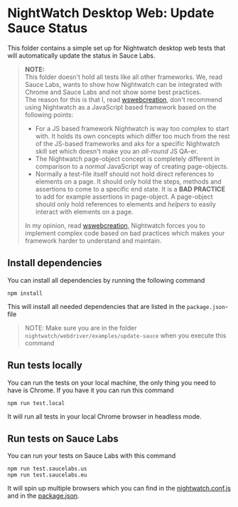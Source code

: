# NightWatch Desktop Web: Update Sauce Status
This folder contains a simple set up for Nightwatch desktop web tests that will automatically update the status in
Sauce Labs.

> **NOTE:**\
> This folder doesn't hold all tests like all other frameworks. We, read Sauce Labs, wants to show how Nightwatch can be 
> integrated with Chrome and Sauce Labs and not show some best practices.\
> The reason for this is that I, read [wswebcreation](https://github.com/wswebcreation), don't recommend using
> Nightwatch as a JavaScript based framework based on the following points:
> - For a JS based framework Nightwatch is way too complex to start with. It holds its own concepts which differ too
>   much from the rest of the JS-based frameworks and aks for a specific Nightwatch skill set which doesn't make you an 
>   *all-round* JS QA-er. 
> - The Nightwatch page-object concept is completely different in comparison to a *normal* JavaScript way of creating
>   page-objects.
> - Normally a test-file itself should not hold direct references to elements on a page. It should only hold the steps, 
>   methods and assertions to come to a specific end state. 
>   It is a **BAD PRACTICE** to add for example assertions in page-object. A page-object should only hold references to
>   elements and *helpers* to easily interact with elements on a page. 
> 
> In my opinion, read [wswebcreation](https://github.com/wswebcreation), Nightwatch forces you to implement complex code
> based on bad practices which makes your framework harder to understand and maintain. 

## Install dependencies
You can install all dependencies by running the following command

    npm install
    
This will install all needed dependencies that are listed in the `package.json`-file

> NOTE: Make sure you are in the folder `nightwatch/webdriver/examples/update-sauce` when you execute this command

## Run tests locally
You can run the tests on your local machine, the only thing you need to have is Chrome. If you have it you can run this 
command

    npm run test.local

It will run all tests in your local Chrome browser in headless mode.

## Run tests on Sauce Labs
You can run your tests on Sauce Labs with this command

    npm run test.saucelabs.us
    npm run test.saucelabs.eu


It will spin up multiple browsers which you can find in the [nightwatch.conf.js](tests/configs/nightwatch.conf.js) and 
in the [package.json](package.json).


